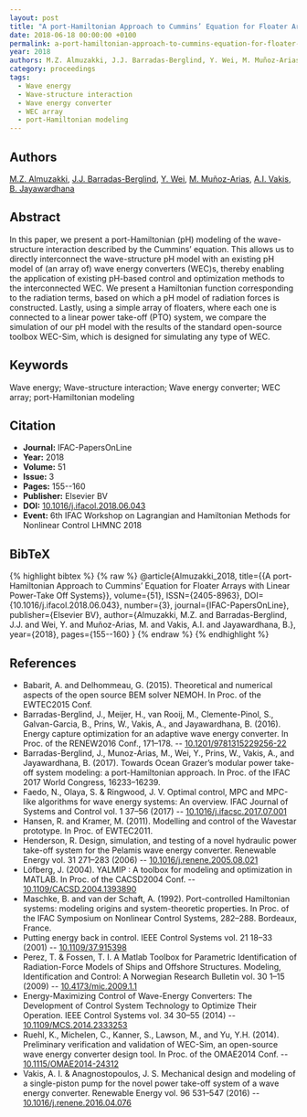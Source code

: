 ```yaml
---
layout: post
title: "A port-Hamiltonian Approach to Cummins’ Equation for Floater Arrays with Linear Power-Take Off Systems"
date: 2018-06-18 00:00:00 +0100
permalink: a-port-hamiltonian-approach-to-cummins-equation-for-floater-arrays-with-linear-power-take-off-systems
year: 2018
authors: M.Z. Almuzakki, J.J. Barradas-Berglind, Y. Wei, M. Muñoz-Arias, A.I. Vakis, B. Jayawardhana
category: proceedings
tags:
  - Wave energy
  - Wave-structure interaction
  - Wave energy converter
  - WEC array
  - port-Hamiltonian modeling
---
```

 
## Authors
[M.Z. Almuzakki](authors/m-z-almuzakki), [J.J. Barradas-Berglind](authors/j-j-barradas-berglind), [Y. Wei](authors/y-wei), [M. Muñoz-Arias](authors/mauricio-munoz-arias), [A.I. Vakis](authors/a-i-vakis), [B. Jayawardhana](authors/bayu-jayawardhana)
 
## Abstract
In this paper, we present a port-Hamiltonian (pH) modeling of the wave-structure interaction described by the Cummins’ equation. This allows us to directly interconnect the wave-structure pH model with an existing pH model of (an array of) wave energy converters (WEC)s, thereby enabling the application of existing pH-based control and optimization methods to the interconnected WEC. We present a Hamiltonian function corresponding to the radiation terms, based on which a pH model of radiation forces is constructed. Lastly, using a simple array of floaters, where each one is connected to a linear power take-off (PTO) system, we compare the simulation of our pH model with the results of the standard open-source toolbox WEC-Sim, which is designed for simulating any type of WEC.
 
## Keywords
Wave energy; Wave-structure interaction; Wave energy converter; WEC array; port-Hamiltonian modeling
 
## Citation
- **Journal:** IFAC-PapersOnLine
- **Year:** 2018
- **Volume:** 51
- **Issue:** 3
- **Pages:** 155--160
- **Publisher:** Elsevier BV
- **DOI:** [10.1016/j.ifacol.2018.06.043](https://doi.org/10.1016/j.ifacol.2018.06.043)
- **Event:** 6th IFAC Workshop on Lagrangian and Hamiltonian Methods for Nonlinear Control LHMNC 2018
 
## BibTeX
{% highlight bibtex %}
{% raw %}
@article{Almuzakki_2018,
  title={{A port-Hamiltonian Approach to Cummins’ Equation for Floater Arrays with Linear Power-Take Off Systems}},
  volume={51},
  ISSN={2405-8963},
  DOI={10.1016/j.ifacol.2018.06.043},
  number={3},
  journal={IFAC-PapersOnLine},
  publisher={Elsevier BV},
  author={Almuzakki, M.Z. and Barradas-Berglind, J.J. and Wei, Y. and Muñoz-Arias, M. and Vakis, A.I. and Jayawardhana, B.},
  year={2018},
  pages={155--160}
}
{% endraw %}
{% endhighlight %}
 
## References
- Babarit, A. and Delhommeau, G. (2015). Theoretical and numerical aspects of the open source BEM solver NEMOH. In Proc. of the EWTEC2015 Conf.
- Barradas-Berglind, J., Meijer, H., van Rooij, M., Clemente-Pinol, S., Galvan-Garcia, B., Prins, W., Vakis, A., and Jayawardhana, B. (2016). Energy capture optimization for an adaptive wave energy converter. In Proc. of the RENEW2016 Conf., 171–178. -- [10.1201/9781315229256-22](https://doi.org/10.1201/9781315229256-22)
- Barradas-Berglind, J., Munoz-Arias, M., Wei, Y., Prins, W., Vakis, A., and Jayawardhana, B. (2017). Towards Ocean Grazer’s modular power take-off system modeling: a port-Hamiltonian approach. In Proc. of the IFAC 2017 World Congress, 16233–16239.
- Faedo, N., Olaya, S. & Ringwood, J. V. Optimal control, MPC and MPC-like algorithms for wave energy systems: An overview. IFAC Journal of Systems and Control vol. 1 37–56 (2017) -- [10.1016/j.ifacsc.2017.07.001](https://doi.org/10.1016/j.ifacsc.2017.07.001)
- Hansen, R. and Kramer, M. (2011). Modelling and control of the Wavestar prototype. In Proc. of EWTEC2011.
- Henderson, R. Design, simulation, and testing of a novel hydraulic power take-off system for the Pelamis wave energy converter. Renewable Energy vol. 31 271–283 (2006) -- [10.1016/j.renene.2005.08.021](https://doi.org/10.1016/j.renene.2005.08.021)
- Löfberg, J. (2004). YALMIP : A toolbox for modeling and optimization in MATLAB. In Proc. of the CACSD2004 Conf. -- [10.1109/CACSD.2004.1393890](https://doi.org/10.1109/CACSD.2004.1393890)
- Maschke, B. and van der Schaft, A. (1992). Port-controlled Hamiltonian systems: modeling origins and system-theoretic properties. In Proc. of the IFAC Symposium on Nonlinear Control Systems, 282–288. Bordeaux, France.
- Putting energy back in control. IEEE Control Systems vol. 21 18–33 (2001) -- [10.1109/37.915398](https://doi.org/10.1109/37.915398)
- Perez, T. & Fossen, T. I. A Matlab Toolbox for Parametric Identification of Radiation-Force Models of Ships and Offshore Structures. Modeling, Identification and Control: A Norwegian Research Bulletin vol. 30 1–15 (2009) -- [10.4173/mic.2009.1.1](https://doi.org/10.4173/mic.2009.1.1)
- Energy-Maximizing Control of Wave-Energy Converters: The Development of Control System Technology to Optimize Their Operation. IEEE Control Systems vol. 34 30–55 (2014) -- [10.1109/MCS.2014.2333253](https://doi.org/10.1109/MCS.2014.2333253)
- Ruehl, K., Michelen, C., Kanner, S., Lawson, M., and Yu, Y.H. (2014). Preliminary verification and validation of WEC-Sim, an open-source wave energy converter design tool. In Proc. of the OMAE2014 Conf. -- [10.1115/OMAE2014-24312](https://doi.org/10.1115/OMAE2014-24312)
- Vakis, A. I. & Anagnostopoulos, J. S. Mechanical design and modeling of a single-piston pump for the novel power take-off system of a wave energy converter. Renewable Energy vol. 96 531–547 (2016) -- [10.1016/j.renene.2016.04.076](https://doi.org/10.1016/j.renene.2016.04.076)

